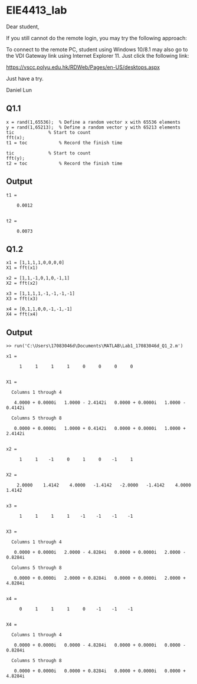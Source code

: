# EIE4413_lab


Dear student, 

If you still cannot do the remote login, you may try the following approach:

To connect to the remote PC, student using Windows 10/8.1 may also go to the VDI Gateway link using Internet Explorer 11. Just click the following link:

https://vscc.polyu.edu.hk/RDWeb/Pages/en-US/desktops.aspx

Just have a try.

Daniel Lun
## Q1.1
~~~
x = rand(1,65536);	% Define a random vector x with 65536 elements
y = rand(1,65213);	% Define a random vector y with 65213 elements
tic				% Start to count
fft(x);
t1 = toc			% Record the finish time

tic		 		% Start to count
fft(y);
t2 = toc			% Record the finish time
~~~
## Output
~~~
t1 =

    0.0012


t2 =

    0.0073
~~~
## Q1.2
~~~
x1 = [1,1,1,1,0,0,0,0]
X1 = fft(x1)

x2 = [1,1,-1,0,1,0,-1,1]
X2 = fft(x2)

x3 = [1,1,1,1,-1,-1,-1,-1]
X3 = fft(x3)

x4 = [0,1,1,0,0,-1,-1,-1]
X4 = fft(x4)
~~~
## Output
~~~
>> run('C:\Users\17083046d\Documents\MATLAB\Lab1_17083046d_Q1_2.m')

x1 =

     1     1     1     1     0     0     0     0


X1 =

  Columns 1 through 4

   4.0000 + 0.0000i   1.0000 - 2.4142i   0.0000 + 0.0000i   1.0000 - 0.4142i

  Columns 5 through 8

   0.0000 + 0.0000i   1.0000 + 0.4142i   0.0000 + 0.0000i   1.0000 + 2.4142i


x2 =

     1     1    -1     0     1     0    -1     1


X2 =

    2.0000    1.4142    4.0000   -1.4142   -2.0000   -1.4142    4.0000    1.4142


x3 =

     1     1     1     1    -1    -1    -1    -1


X3 =

  Columns 1 through 4

   0.0000 + 0.0000i   2.0000 - 4.8284i   0.0000 + 0.0000i   2.0000 - 0.8284i

  Columns 5 through 8

   0.0000 + 0.0000i   2.0000 + 0.8284i   0.0000 + 0.0000i   2.0000 + 4.8284i


x4 =

     0     1     1     1     0    -1    -1    -1


X4 =

  Columns 1 through 4

   0.0000 + 0.0000i   0.0000 - 4.8284i   0.0000 + 0.0000i   0.0000 - 0.8284i

  Columns 5 through 8

   0.0000 + 0.0000i   0.0000 + 0.8284i   0.0000 + 0.0000i   0.0000 + 4.8284i

~~~

